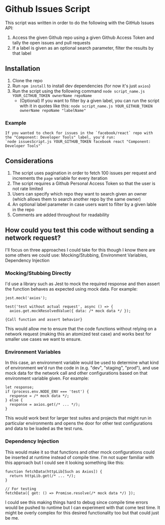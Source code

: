 # Github Issues Script #
This script was written in order to do the following with the GitHub Issues API:

1. Access the given Github repo using a given Github Access Token and tally the open issues and pull requests
2. If a label is given as an optional search parameter, filter the results by that label

## Installation ##
1. Clone the repo
2. Run `npm install` to install dev dependencies (for now it's just `axios`)
3. Run the script using the following command `node script_name.js YOUR_GITHUB_TOKEN ownerName repoName`
    - (Optional) If you want to filter by a given label, you can run the script with it in quotes like this:
        `node script_name.js YOUR_GITHUB_TOKEN ownerName repoName "labelName"`

### Example ###
    If you wanted to check for issues in the `facebook/react` repo with the "Component: Developer Tools" label, you'd run:
    `node issuesScript.js YOUR_GITHUB_TOKEN facebook react "Component: Developer Tools"`

## Considerations ##
1. The script uses pagination in order to fetch 100 issues per request and increments the `page` variable for every iteration
2. The script requires a Github Personal Access Token so that the user is not rate limited
3. Users can specify which repo they want to search given an owner (which allows them to search another repo by the same owner)
4. An optional label parameter in case users want to filter by a given lable in the repo
5. Comments are added throughout for readability


## How could you test this code without sending a network request? ##
I'll focus on three approaches I could take for this though I know there are some others we could use: Mocking/Stubbing, Environment Variables, Dependency Injection

### Mocking/Stubbing Directly ###
I'd use a library such as Jest to mock the required response and then assert the function behaves as expected using mock data. For example:
```
jest.mock('axios');

test('test without actual request', async () => {
  axios.get.mockResolvedValue({ data: /* mock data */ });

{Call function and assert behavior}
```
This would allow me to ensure that the code functions without relying on a network request (making this an atomized test case) and works best for smaller use cases we want to ensure.

### Environment Variables ###
In this case, an environment variable would be used to determine what kind of environment we'd run the code in (e.g. "dev", "staging", "prod"), and use mock data for the network call and other configurations based on that environment variable given. For example:

```
let response;
if (process.env.NODE_ENV === 'test') {
  response = /* mock data */;
} else {
  response = axios.get(/* ... */);
}
```

This would work best for larger test suites and projects that might run in particular environments and opens the door for other test configurations and data to be loaded as the test runs.

### Dependency Injection ###
This would make it so that functions and other mock configurations could be inserted at runtime instead of compile time. I'm not super familiar with this approach but I could see it looking something like this:

```
function fetchData(httpLib[Such as Axios]) {
  return httpLib.get(/* ... */);
}

// For testing
fetchData({ get: () => Promise.resolve(/* mock data */) });
```

I could see this making things hard to debug since compile time errors would be pushed to runtime but I can experiment with that come test time. It might be overly complex for this desired functionality too but that could just be me.

